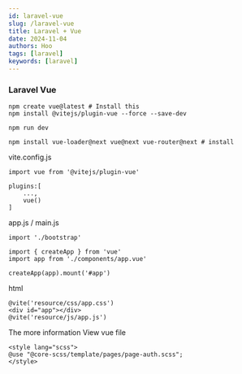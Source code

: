 ```yaml
---
id: laravel-vue
slug: /laravel-vue
title: Laravel + Vue
date: 2024-11-04
authors: Hoo
tags: [laravel]
keywords: [laravel]
---
```


### Laravel Vue

```
npm create vue@latest # Install this
npm install @vitejs/plugin-vue --force --save-dev

npm run dev
```

```
npm install vue-loader@next vue@next vue-router@next # install
```

vite.config.js

```
import vue from '@vitejs/plugin-vue'

plugins:[
	...,
	vue()
]
```

app.js / main.js

```
import './bootstrap'

import { createApp } from 'vue'
import app from './components/app.vue'

createApp(app).mount('#app')
```

html

```
@vite('resource/css/app.css')
<div id="app"></div>
@vite('resource/js/app.js')
```

The more information View vue file

```
<style lang="scss">
@use "@core-scss/template/pages/page-auth.scss";
</style>
```

